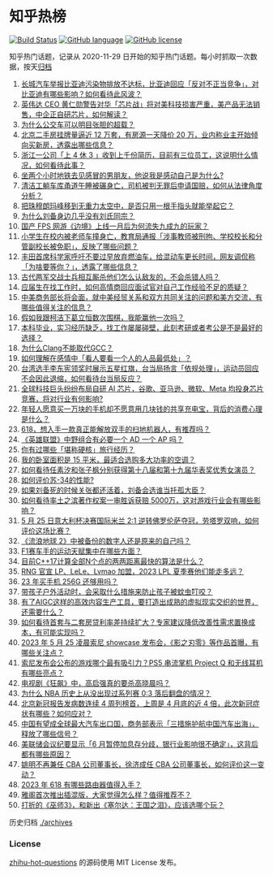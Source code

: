# 知乎热榜
[![Build Status](https://github.com/ToWeLong/zhihu-hot-questions/workflows/CI/badge.svg)](https://github.com/ToWeLong/zhihu-hot-questions/actions)
[![GitHub language](https://img.shields.io/badge/language-golang-orange.svg)](https://golang.org/)
[![GitHub license](https://img.shields.io/github/license/ToWeLong/zhihu-hot-questions)](https://github.com/ToWeLong/zhihu-hot-questions/blob/main/LICENSE)

知乎热门话题，记录从 2020-11-29 日开始的知乎热门话题。每小时抓取一次数据，按天[归档](./archives)

<!-- BEGIN -->

1. [长城汽车举报比亚迪污染物排放不达标，比亚迪回应「反对不正当竞争」，对比亚迪有哪些影响？如何看待此风波？](https://www.zhihu.com/question/602925644)
1. [英伟达 CEO 黄仁勋警告对华「芯片战」将对美科技损害严重，美产品无法销售，中企正自研芯片，如何解读？](https://www.zhihu.com/question/602752305)
1. [为什么公交车可以明目张胆的超载？](https://www.zhihu.com/question/301567572)
1. [北京二手房挂牌量逼近 12 万套，有房源一天降价 20 万，业内称业主开始倾向买新房，透露出哪些信息？](https://www.zhihu.com/question/602848847)
1. [浙江一公司「上 4 休 3 」收到上千份简历，目前有三位员工，这说明什么情况，如何看待此事？](https://www.zhihu.com/question/602514619)
1. [坐两个小时地铁去见感冒的男朋友，他说我是感动自己是为什么?](https://www.zhihu.com/question/590357230)
1. [清洁工躺车库甬道午睡被碾身亡，司机被判无罪后申请国赔，如何从法律角度分析？](https://www.zhihu.com/question/602901765)
1. [把珠穆朗玛峰移到无重力太空中，是否只用一根手指头就能举起它？](https://www.zhihu.com/question/599531346)
1. [为什么刘备身边几乎没有刘氏同宗？](https://www.zhihu.com/question/325966642)
1. [国产 FPS 网游《边境》上线一月后为何流失九成九的玩家？](https://www.zhihu.com/question/601031568)
1. [小学生在校内被老师车撞身亡，教育局通报「涉事教师被刑拘、学校校长和分管副校长被免职」，反映了哪些问题？](https://www.zhihu.com/question/602914781)
1. [丰田首席科学家呼吁不要过早放弃燃油车，给混动车更长时间，网友调侃称「为啥要等你？」，透露了哪些信息？](https://www.zhihu.com/question/602569158)
1. [古代两军交战士兵相互厮杀他们怎么认敌友的，不会杀错人吗？](https://www.zhihu.com/question/602465156)
1. [应届生在找工作时，如何高情商回应面试官对自己工作经验不足的质疑？](https://www.zhihu.com/question/602860867)
1. [中美商务部长将会面，就中美经贸关系和双方共同关注的问题和美方交流，有哪些值得关注的信息？](https://www.zhihu.com/question/602952461)
1. [假如我跟柯洁下葛立恒数次围棋，我能赢他一次吗？](https://www.zhihu.com/question/602623120)
1. [本科毕业，实习经历缺乏，找工作屡屡碰壁，此刻考研或者考公是不是最好的选择？](https://www.zhihu.com/question/602861165)
1. [为什么Clang不能取代GCC？](https://www.zhihu.com/question/602844208)
1. [如何理解在感情中「看人要看一个人的人品最低处」？](https://www.zhihu.com/question/599386363)
1. [台湾选手李东宪领奖时展示五星红旗，台当局扬言「依规处理」，运动员回应不会因此退缩，如何看待台当局反应？](https://www.zhihu.com/question/602723711)
1. [全球科技巨头纷纷布局自研 AI 芯片，谷歌、亚马逊、微软、Meta 均投身芯片竞赛，将对行业有何影响?](https://www.zhihu.com/question/602622538)
1. [年轻人愿意买一万块的手机却不愿意用几块钱的共享充电宝，背后的消费心理是什么？](https://www.zhihu.com/question/602237909)
1. [618，想入手一款真正能解放双手的扫地机器人，有推荐吗？](https://www.zhihu.com/question/599579414)
1. [《英雄联盟》中野组合有必要一个 AD 一个 AP 吗？](https://www.zhihu.com/question/542587367)
1. [你有过哪些「堪称硬核」旅行经历？](https://www.zhihu.com/question/602415741)
1. [我的卧室面积是 15 平米，最适合选购多大功率的空调？](https://www.zhihu.com/question/589821141)
1. [如何看待任素汐和张子枫分别获得第十八届和第十九届华表奖优秀女演员？](https://www.zhihu.com/question/602630375)
1. [如何评价苏-34的性能?](https://www.zhihu.com/question/602051857)
1. [如果刘备死的时候关张都还活着，刘备会选谁当托孤大臣？](https://www.zhihu.com/question/602443017)
1. [如何看待率土之滨著作权案一审胜诉获赔 5000万，这对游戏行业会有哪些影响？](https://www.zhihu.com/question/602842325)
1. [5 月 25 日意大利杯决赛国际米兰 2:1 逆转佛罗伦萨夺冠，劳塔罗双响，如何评价这场比赛？](https://www.zhihu.com/question/602901635)
1. [《流浪地球 2》中被备份的数字人还是原来的自己吗？](https://www.zhihu.com/question/580369674)
1. [F1赛车手的运动天赋集中在哪些方面？](https://www.zhihu.com/question/594050778)
1. [目前C++17计算全部N个点的两两距离最快的算法是什么？](https://www.zhihu.com/question/601317519)
1. [RNG 官宣 LP、LeLe、Lvmao 加盟，2023 LPL 夏季赛他们能走多远？](https://www.zhihu.com/question/602821903)
1. [23 年买手机 256G 还够用吗？](https://www.zhihu.com/question/602237960)
1. [带孩子户外活动时，会采取什么措施来防止孩子被蚊虫叮咬？](https://www.zhihu.com/question/597827741)
1. [有了AIGC这样的高效内容生产工具，要打造出成熟的虚拟现实交织的世界，还需要什么？](https://www.zhihu.com/question/602750687)
1. [如何看待首套与二套房贷利率差持续扩大？专家建议降低改善性需求置换成本，有可能实现吗？](https://www.zhihu.com/question/602705468)
1. [2023 年 5 月 25 凌晨索尼 showcase 发布会，《影之刃零》等作品首曝，有哪些关注点？](https://www.zhihu.com/question/602905025)
1. [索尼发布会公布的游戏哪个最有吸引力？PS5 串流掌机 Project Q 和无线耳机有哪些亮点？](https://www.zhihu.com/question/601749027)
1. [电视剧《狂飙》中，高启强真的要杀高晓晨吗？](https://www.zhihu.com/question/592815939)
1. [为什么 NBA 历史上从没出现过系列赛 0:3 落后翻盘的情况？](https://www.zhihu.com/question/537781748)
1. [北京新冠报告发病数连续 4 周列榜首，上周是 4 月底的近 4 倍，此次新冠症状有哪些？如何应对？](https://www.zhihu.com/question/602950455)
1. [中国有望成全球最大汽车出口国，商务部表示「三措施护航中国汽车出海」，释放了哪些信号？](https://www.zhihu.com/question/602959197)
1. [美联储会议纪要显示「6 月暂停加息存分歧，银行业影响很不确定」，这背后都有哪些原因？](https://www.zhihu.com/question/602046979)
1. [姚明不再兼任 CBA 公司董事长，徐济成任 CBA 公司董事长，如何评价这一变动？](https://www.zhihu.com/question/602828169)
1. [2023 年 618 有哪些路由器值得入手？](https://www.zhihu.com/question/597471020)
1. [雅阁首次推出插混版，大家觉得怎么样？值得推荐不？](https://www.zhihu.com/question/602919432)
1. [打折的《巫师3》，和新出《塞尔达：王国之泪》，应该选哪个玩？](https://www.zhihu.com/question/600363906)

<!-- END -->

历史归档 [./archives](./archives)


### License
[zhihu-hot-questions](https://github.com/towelong/zhihu-hot-questions) 的源码使用 MIT License 发布。
